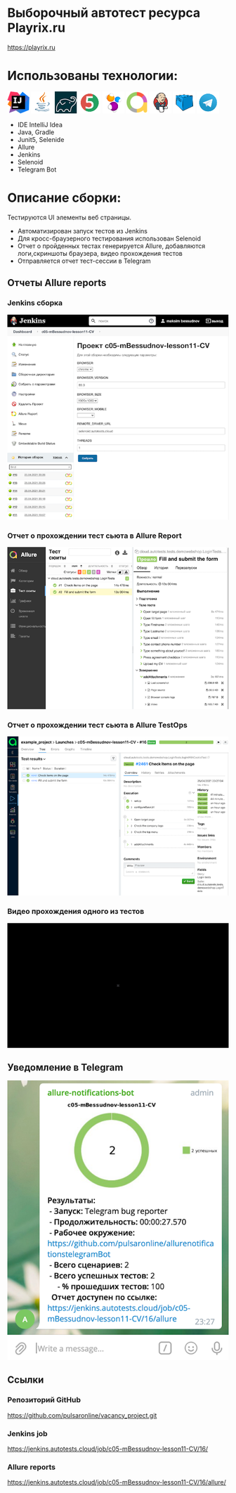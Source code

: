 # Выборочный автотест ресурса Playrix.ru
https://playrix.ru

# Использованы технологии:
![IntelliJ Idea](readme_files/icons/Idea.png)
![Java](readme_files/icons/Java.png)
![Gradle](readme_files/icons/Gradle.png)
![JUnit5](readme_files/icons/JUnit5.png)
![Selenide](readme_files/icons/Selenide.png)
![Allure_Report](readme_files/icons/Allure.png)
![Jenkins](readme_files/icons/Jenkins.png)
![Selenoid](readme_files/icons/Selenoid.png)
![Telegram](readme_files/icons/Telegram.png)

- IDE IntelliJ Idea
- Java, Gradle
- Junit5, Selenide
- Allure
- Jenkins
- Selenoid
- Telegram Bot

# Описание сборки:
Тестируются UI элементы веб страницы.

- Автоматизирован запуск тестов из Jenkins
- Для кросс-браузерного тестирования использован Selenoid
- Отчет о пройденных тестах генерируется Allure, добавляются логи,скриншоты браузера, видео прохождения тестов
- Отправляется отчет тест-сессии в Telegram

## Отчеты Allure reports
### Jenkins сборка
![Jenkins job](./readme_files/JenkinsJob.png)
### Отчет о прохождении тест сьюта в Allure Report
![Allure report](./readme_files/AllureReportScreenshot.png)
### Отчет о прохождении тест сьюта в Allure TestOps
![Allure TestOps](./readme_files/AlluretestOpsScreenshot.png)
### Видео прохождения одного из тестов
![Video](./readme_files/VideoReport.gif)
## Уведомление в Telegram
![Telegram](./readme_files/TelegramReport.png)

## Ссылки
### Репозиторий GitHub
https://github.com/pulsaronline/vacancy_project.git
### Jenkins job
https://jenkins.autotests.cloud/job/c05-mBessudnov-lesson11-CV/16/
### Allure reports
https://jenkins.autotests.cloud/job/c05-mBessudnov-lesson11-CV/16/allure/

